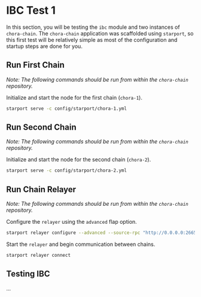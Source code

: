 # IBC Test 1

In this section, you will be testing the `ibc` module and two instances of `chora-chain`. The `chora-chain` application was scaffolded using `starport`, so this first test will be relatively simple as most of the configuration and startup steps are done for you.

## Run First Chain

*Note: The following commands should be run from within the `chora-chain` repository.*

Initialize and start the node for the first chain (`chora-1`).

```sh
starport serve -c config/starport/chora-1.yml
```

## Run Second Chain

*Note: The following commands should be run from within the `chora-chain` repository.*

Initialize and start the node for the second chain (`chora-2`).

```sh
starport serve -c config/starport/chora-2.yml
```

## Run Chain Relayer

*Note: The following commands should be run from within the `chora-chain` repository.*

Configure the `relayer` using the `advanced` flap option.

```sh
starport relayer configure --advanced --source-rpc "http://0.0.0.0:26657" --source-faucet "http://0.0.0.0:4500" --source-port "ecodex" --source-version "ecodex-1" --target-rpc "http://0.0.0.0:26659" --target-faucet "http://0.0.0.0:4501" --target-port "ecodex" --target-version "ecodex-1"
```

Start the `relayer` and begin communication between chains.

```sh
starport relayer connect
```

## Testing IBC

...
